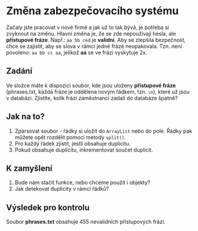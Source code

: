 # Změna zabezpečovacího systému
Začaly jste pracovat v nové firmě a jak už to tak bývá, je potřeba si zvyknout na změnu. Hlavní změna je, že se zde nepoužívají hesla, ale __přístupové fráze__. Např.: `aa bb ced` je __validní__. Aby se zlepšila bezpečnost, chce se zajistit, aby se slova v rámci jedné fráze neopakovala. Tzn. není povoleno: `aa bb cc aa`, jelikož __aa__ se ve frázi vyskytuje 2x.

## Zadání
Ve složce máte k dispozici soubor, kde jsou uloženy __přístupové fráze__ (phrases.txt, každá fráze je oddělena novým řádkem, tzn. `\n`), které už jsou v databázi. Zjistíte, kolik frází zaměstnanci zadali do databáze špatně?

## Jak na to?
1) Zparsovat soubor - řádky si uložit do `ArrayList` nebo do pole. Řádky pak můžete opět rozdělit pomocí metody `split()`.
2) Pro každý řádek zjistit, jestli obsahuje duplicitu. 
3) Pokud obsahuje duplicitu, inkrementovat součet duplicit.

## K zamyšlení
1) Bude nám stačit funkce, nebo chceme použít i objekty?
2) Jak detekovat duplicity v rámci řádků?

## Výsledek pro kontrolu
Soubor __phrases.txt__ obsahuje 455 nevalidních přístupových frází.

